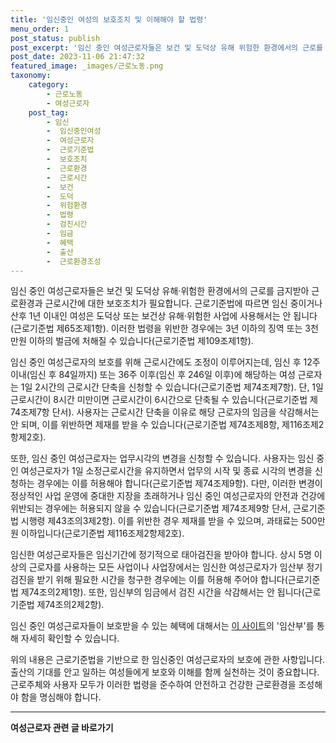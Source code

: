 ```yaml
---
title: '임신중인 여성의 보호조치 및 이해해야 할 법령'
menu_order: 1
post_status: publish
post_excerpt: '임신 중인 여성근로자들은 보건 및 도덕상 유해 위험한 환경에서의 근로를 금지받아 근로환경과 근로시간에 대한 보호조치가 필요합니다. 근로기준법에 따르면 임신 중이거나 산후 1년 이내인 여성은 도덕상 또는 보건상 유해 위험한 사업에 사용해서는 안 됩니다 근로기준법 제65조제1항 .'
post_date: 2023-11-06 21:47:32
featured_image: _images/근로노동.png
taxonomy:
    category:
        - 근로노동
        - 여성근로자
    post_tag:
        - 임신
        -  임신중인여성
        -  여성근로자
        -  근로기준법
        -  보호조치
        -  근로환경
        -  근로시간
        -  보건
        -  도덕
        -  위험환경
        -  법령
        -  검진시간
        -  임금
        -  혜택
        -  출산
        -  근로환경조성
---
```



임신 중인 여성근로자들은 보건 및 도덕상 유해·위험한 환경에서의 근로를 금지받아 근로환경과 근로시간에 대한 보호조치가 필요합니다. 근로기준법에 따르면 임신 중이거나 산후 1년 이내인 여성은 도덕상 또는 보건상 유해·위험한 사업에 사용해서는 안 됩니다(근로기준법 제65조제1항).
이러한 법령을 위반한 경우에는 3년 이하의 징역 또는 3천만원 이하의 벌금에 처해질 수 있습니다(근로기준법 제109조제1항).

임신 중인 여성근로자의 보호를 위해 근로시간에도 조정이 이루어지는데, 임신 후 12주 이내(임신 후 84일까지) 또는 36주 이후(임신 후 246일 이후)에 해당하는 여성 근로자는 1일 2시간의 근로시간 단축을 신청할 수 있습니다(근로기준법 제74조제7항). 단, 1일 근로시간이 8시간 미만이면 근로시간이 6시간으로 단축될 수 있습니다(근로기준법 제74조제7항 단서). 사용자는 근로시간 단축을 이유로 해당 근로자의 임금을 삭감해서는 안 되며, 이를 위반하면 제재를 받을 수 있습니다(근로기준법 제74조제8항, 제116조제2항제2호).

또한, 임신 중인 여성근로자는 업무시각의 변경을 신청할 수 있습니다. 사용자는 임신 중인 여성근로자가 1일 소정근로시간을 유지하면서 업무의 시작 및 종료 시각의 변경을 신청하는 경우에는 이를 허용해야 합니다(근로기준법 제74조제9항). 다만, 이러한 변경이 정상적인 사업 운영에 중대한 지장을 초래하거나 임신 중인 여성근로자의 안전과 건강에 위반되는 경우에는 허용되지 않을 수 있습니다(근로기준법 제74조제9항 단서, 근로기준법 시행령 제43조의3제2항). 이를 위반한 경우 제재를 받을 수 있으며, 과태료는 500만원 이하입니다(근로기준법 제116조제2항제2호).

임신한 여성근로자들은 임신기간에 정기적으로 태아검진을 받아야 합니다. 상시 5명 이상의 근로자를 사용하는 모든 사업이나 사업장에서는 임신한 여성근로자가 임산부 정기검진을 받기 위해 필요한 시간을 청구한 경우에는 이를 허용해 주어야 합니다(근로기준법 제74조의2제1항). 또한, 임신부의 임금에서 검진 시간을 삭감해서는 안 됩니다(근로기준법 제74조의2제2항).

임신 중인 여성근로자들이 보호받을 수 있는 혜택에 대해서는 [이 사이트](http://easylaw.go.kr)의 '임산부'를 통해 자세히 확인할 수 있습니다.

위의 내용은 근로기준법을 기반으로 한 임신중인 여성근로자의 보호에 관한 사항입니다. 출산의 기대를 안고 일하는 여성들에게 보호와 이해를 함께 실천하는 것이 중요합니다. 근로주체와 사용자 모두가 이러한 법령을 준수하여 안전하고 건강한 근로환경을 조성해야 함을 명심해야 합니다.
<!-- wp:separator -->
<hr class="wp-block-separator has-alpha-channel-opacity"/>
<!-- /wp:separator -->

<!-- wp:group {"backgroundColor":"base","layout":{"type":"constrained"}} -->
<div class="wp-block-group has-base-background-color has-background"><!-- wp:paragraph {"align":"center","fontSize":"medium"} -->
<p class="has-text-align-center has-large-font-size"><strong>여성근로자 관련 글 바로가기</strong></p>
<!-- /wp:paragraph -->


<!-- wp:latest-posts
{"categories":[{"id":10991,"count":19,"description":"","link":"https://uknowlaw.com/category/%ec%97%ac%ec%84%b1%ea%b7%bc%eb%a1%9c%ec%9e%90/","name":"여성근로자","slug":"여성근로자","taxonomy":"category","parent":0,"meta":[],"_links":{"self":[{"href":"https://uknowlaw.com/wp-json/wp/v2/categories/10991"}],"collection":[{"href":"https://uknowlaw.com/wp-json/wp/v2/categories"}],"about":[{"href":"https://uknowlaw.com/wp-json/wp/v2/taxonomies/category"}],"wp:post_type":[{"href":"https://uknowlaw.com/wp-json/wp/v2/posts?categories=10991"}],"curies":[{"name":"wp","href":"https://api.w.org/{rel}","templated":true}]}}],"postsToShow":100,"excerptLength":28,"postLayout":"grid","columns":2,"featuredImageAlign":"left","featuredImageSizeSlug":"large","fontSize":18px} /--></div>
<!-- /wp:group -->